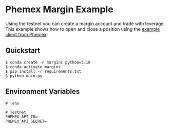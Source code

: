 # Phemex Margin Example

Using the testnet you can create a margin account and trade with leverage. This example shows how to open and close a position using the [example client from Phemex](https://github.com/phemex/phemex-python-api/).

## Quickstart

```
$ conda create -n margins python=3.10
$ conda activate margins
$ pip install -r requirements.txt
$ python main.py
```

## Environment Variables

```
# .env

# Testnet
PHEMEX_API_ID=
PHEMEX_API_SECRET=
```